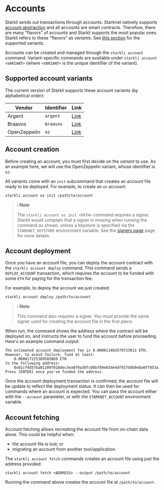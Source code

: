 # Accounts

Starkli sends out transactions through accounts. Starknet natively supports [account abstraction](https://ethereum.org/en/roadmap/account-abstraction/) and all accounts are smart contracts. Therefore, there are many "flavors" of accounts and Starkli supports the most popular ones. Starkli refers to these "flavors" as _variants_. See [this section](#supported-account-variants) for the supported variants.

Accounts can be created and managed through the `starkli account` command. Variant-specific commands are available under `starkli account <VARIANT>` (where `<VARIANT>` is the unique identifier of the variant).

## Supported account variants

The current version of Starkli supports these account variants (by alphabetical order):

| Vendor       | Identifier | Link                                                    |
| ------------ | ---------- | ------------------------------------------------------- |
| Argent       | `argent`   | [Link](https://www.argent.xyz/argent-x/)                |
| Braavos      | `braavos`  | [Link](https://braavos.app/)                            |
| OpenZeppelin | `oz`       | [Link](https://github.com/OpenZeppelin/cairo-contracts) |

## Account creation

Before creating an account, you must first decide on the _variant_ to use. As an example here, we will use the OpenZeppelin variant, whose identifier is `oz`.

All variants come with an `init` subcommand that creates an account file ready to be deployed. For example, to create an `oz` account:

```console
starkli account oz init /path/to/account
```

> ℹ️ **Note**
>
> The `starkli account oz init <PATH>` command requires a signer. Starkli would complain that a signer is missing when running the command as shown, unless a keystore is specified via the `STARKNET_KEYSTORE` environment variable. See the [signers page](./signers.md) page for more details.

## Account deployment

Once you have an account file, you can deploy the account contract with the `starkli account deploy` command. This command sends a `DEPLOY_ACCOUNT` transaction, which requires the account to be funded with some `ETH` for paying for the transaction fee.

For example, to deploy the account we just created:

```console
starkli account deploy /path/to/account
```

> ℹ️ **Note**
>
> This command also requires a signer. You must provide the same signer used for creating the account file in the first place.

When run, the command shows the address where the contract will be deployed on, and instructs the user to fund the account before proceeding. Here's an example command output:

```console
The estimated account deployment fee is 0.000011483579723913 ETH. However, to avoid failure, fund at least:
    0.000017225369585869 ETH
to the following address:
    0x01cf4d57ba01109f018dec3ea079a38fc08b789e03de4df937ddb9e8a0ff853a
Press [ENTER] once you've funded the address.
```

Once the account deployment transaction is confirmed, the account file will be update to reflect the deployment status. It can then be used for commands where an account is expected. You can pass the account either with the `--account` parameter, or with the `STARKNET_ACCOUNT` environment variable.

## Account fetching

Account fetching allows recreating the account file from on-chain data alone. This could be helpful when:

- the account file is lost; or
- migrating an account from another tool/application.

The `starkli account fetch` commands creates an account file using just the address provided:

```console
starkli account fetch <ADDRESS> --output /path/to/account
```

Running the command above creates the account file at `/path/to/account`.
